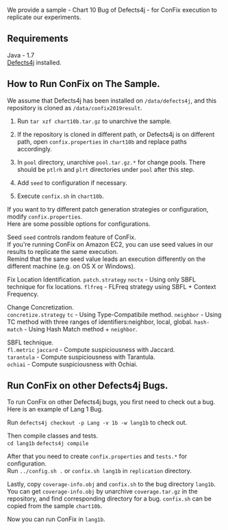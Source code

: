We provide a sample - Chart 10 Bug of Defects4j - for ConFix execution to replicate our experiments.  

## Requirements
Java - 1.7   
[Defects4j](http://defects4j.org) installed.

## How to Run ConFix on The Sample.

We assume that Defects4j has been installed on `/data/defects4j`, and this repository is cloned as `/data/confix2019result`.

1. Run `tar xzf chart10b.tar.gz` to unarchive the sample. 

2. If the repository is cloned in different path, or Defects4j is on different path, open `confix.properties` in `chart10b` and replace paths accordingly.

3. In `pool` directory, unarchive `pool.tar.gz.*` for change pools. There should be `ptlrh` and `plrt` directories under `pool` after this step.   

4. Add `seed` to configuration if necessary.  

5. Execute `confix.sh` in `chart10b`.   

If you want to try different patch generation strategies or configuration, modify `confix.properties`.  
Here are some possible options for configurations.

Seed
`seed` controls random feature of ConFix.  
If you're running ConFix on Amazon EC2, you can use seed values in our results to replicate the same execution.  
Remind that the same seed value leads an execution differently on the different machine (e.g. on OS X or Windows).  

Fix Location Identification. 
`patch.strategy`
`noctx` - Using only SBFL technique for fix locations.
`flfreq` - FLFreq strategy using SBFL + Context Frequency.

Change Concretization.  
`concretize.strategy`
`tc` - Using Type-Compatibile method. 
`neighbor` - Using TC method with three ranges of identifiers:neighbor, local, global. 
`hash-match` - Using Hash Match method + `neighbor`.  

SBFL technique.  
`fl.metric`
`jaccard` - Compute suspiciousness with Jaccard.  
`tarantula` - Compute suspiciousness with Tarantula.  
`ochiai` - Compute suspiciousness with Ochiai. 

## Run ConFix on other Defects4j Bugs.

To run ConFix on other Defects4j bugs, you first need to check out a bug.  
Here is an example of Lang 1 Bug.  

Run `defects4j checkout -p Lang -v 1b -w lang1b` to check out.  

Then compile classes and tests.  
`cd lang1b`
`defects4j compile`

After that you need to create `confix.properties` and `tests.*` for configuration.  
Run `../config.sh .` or `confix.sh lang1b` in `replication` directory.  

Lastly, copy `coverage-info.obj` and `confix.sh` to the bug directory `lang1b`.  
You can get `coverage-info.obj` by unarchive `coverage.tar.gz` in the repository, and find corresponding directory for a bug.    `confix.sh` can be copied from the sample `chart10b`.  

Now you can run ConFix in `lang1b`.  

